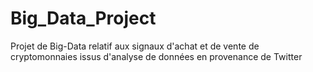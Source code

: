 # Big_Data_Project
Projet de Big-Data relatif aux signaux d'achat et de vente de cryptomonnaies issus d'analyse de données en provenance de Twitter
